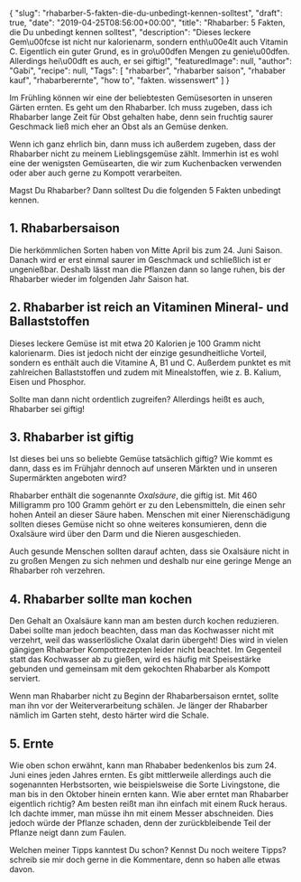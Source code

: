 {
    "slug": "rhabarber-5-fakten-die-du-unbedingt-kennen-solltest",
    "draft": true,
    "date": "2019-04-25T08:56:00+00:00",
    "title": "Rhabarber: 5 Fakten, die Du unbedingt kennen solltest",
    "description": "Dieses leckere Gem\u00fcse ist nicht nur kalorienarm, sondern enth\u00e4lt auch Vitamin C. Eigentlich ein guter Grund, es in gro\u00dfen Mengen zu genie\u00dfen. Allerdings hei\u00dft es auch, er sei giftig!",
    "featuredImage": null,
    "author": "Gabi",
    "recipe": null,
    "Tags": [
        "rhabarber",
        "rhabarber saison",
        "rhababer kauf",
        "rhabarberernte",
        "how to",
        "fakten. wissenswert"
    ]
}

Im Frühling können wir eine der beliebtesten Gemüsesorten in unseren Gärten ernten. Es geht um den Rhabarber. Ich muss zugeben, dass ich Rhabarber lange Zeit für Obst gehalten habe, denn sein fruchtig saurer Geschmack ließ mich eher an Obst als an Gemüse denken.

Wenn ich ganz ehrlich bin, dann muss ich außerdem zugeben, dass der Rhabarber nicht zu meinem Lieblingsgemüse zählt. Immerhin ist es wohl eine der wenigsten Gemüsearten, die wir zum Kuchenbacken verwenden oder aber auch gerne zu Kompott verarbeiten.

Magst Du Rhabarber? Dann solltest Du die folgenden 5 Fakten unbedingt kennen.

## 1. Rhabarbersaison

Die herkömmlichen Sorten haben von Mitte April bis zum 24. Juni Saison. Danach wird er erst einmal saurer im Geschmack und schließlich ist er ungenießbar. Deshalb lässt man die Pflanzen dann so lange ruhen, bis der Rhabarber wieder im folgenden Jahr Saison hat.

## 2. Rhabarber ist reich an Vitaminen Mineral- und Ballaststoffen

Dieses leckere Gemüse ist mit etwa 20 Kalorien je 100 Gramm nicht  kalorienarm. Dies ist jedoch nicht der einzige gesundheitliche Vorteil,  sondern es enthält auch die Vitamine A, B1 und C. Außerdem punktet es mit zahlreichen Ballaststoffen und  zudem mit Minealstoffen, wie z. B. Kalium, Eisen und Phosphor. 

Sollte man dann nicht ordentlich zugreifen? Allerdings heißt es auch, Rhabarber sei giftig!

## 3. Rhabarber ist giftig

Ist dieses bei uns so beliebte Gemüse tatsächlich giftig? Wie kommt es dann, dass es im Frühjahr dennoch auf unseren Märkten und in unseren Supermärkten angeboten wird?

Rhabarber enthält die sogenannte *Oxalsäure*, die giftig ist. Mit 460 Milligramm pro 100 Gramm gehört er zu den Lebensmitteln, die einen sehr hohen Anteil an dieser Säure haben. Menschen mit einer Nierenschädigung sollten dieses Gemüse nicht so ohne weiteres konsumieren, denn die Oxalsäure wird über den Darm und die Nieren ausgeschieden.

Auch gesunde Menschen sollten darauf achten, dass sie Oxalsäure nicht in zu großen Mengen zu sich nehmen und deshalb nur eine geringe Menge an Rhabarber roh verzehren.

## 4. Rhabarber sollte man kochen

Den Gehalt an Oxalsäure kann man  am besten durch kochen reduzieren. Dabei sollte man jedoch beachten, dass man das Kochwasser nicht mit verzehrt, weil das wasserlösliche Oxalat darin übergeht! Dies wird in vielen gängigen Rhabarber Kompottrezepten leider nicht beachtet. Im Gegenteil statt das Kochwasser ab zu gießen, wird es häufig mit Speisestärke gebunden und gemeinsam mit dem gekochten Rhabarber als Kompott serviert.

Wenn man Rhabarber nicht zu Beginn der Rhabarbersaison erntet, sollte man ihn vor der Weiterverarbeitung schälen. Je länger der Rhabarber nämlich im Garten steht, desto härter wird die Schale.

## 5. Ernte

Wie oben schon erwähnt, kann man Rhababer bedenkenlos bis zum 24. Juni eines jeden Jahres ernten. Es gibt mittlerweile allerdings auch die sogenannten Herbstsorten, wie beispielsweise die Sorte Livingstone, die man bis in den Oktober hinein ernten kann. Wie aber erntet man Rhabarber eigentlich richtig? Am besten reißt man ihn einfach mit einem Ruck heraus. Ich dachte immer, man müsse ihn mit einem Messer abschneiden. Dies jedoch würde der Pflanze schaden, denn der zurückbleibende Teil der Pflanze neigt dann zum Faulen.

Welchen meiner Tipps kanntest Du schon? Kennst Du noch weitere Tipps? schreib sie mir doch gerne in die Kommentare, denn so haben alle etwas davon.